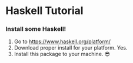 # Haskell Tutorial
### Install some Haskell!

1. Go to https://www.haskell.org/platform/
2. Download proper install for your platform. Yes.
3. Install this package to your machine. :sunglasses:
